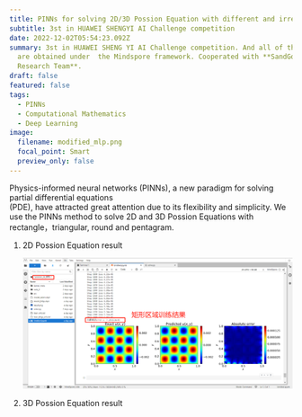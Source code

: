 ```yaml
---
title: PINNs for solving 2D/3D Possion Equation with different and irregular boundary
subtitle: 3st in HUAWEI SHENGYI AI Challenge competition
date: 2022-12-02T05:54:23.092Z
summary: 3st in HUAWEI SHENG YI AI Challenge competition. And all of the results
  are obtained under  the Mindspore framework. Cooperated with **SandGold AI
  Research Team**.
draft: false
featured: false
tags:
  - PINNs
  - Computational Mathematics
  - Deep Learning
image:
  filename: modified_mlp.png
  focal_point: Smart
  preview_only: false
---
```

<!--StartFragment-->

Physics-informed neural networks (PINNs), a new paradigm for solving partial differential equations\
(PDE), have attracted great attention due to its flexibility and simplicity. We use the PINNs method to solve 2D and 3D Possion Equations with rectangle，triangular, round and pentagram.

<!--EndFragment-->

1. 2﻿D Possion  Equation result 

   ![](矩形区域训练结果.png "2D Possion Equation with Rectangle Boundary Shape")
2. 3﻿D Possion Equation result